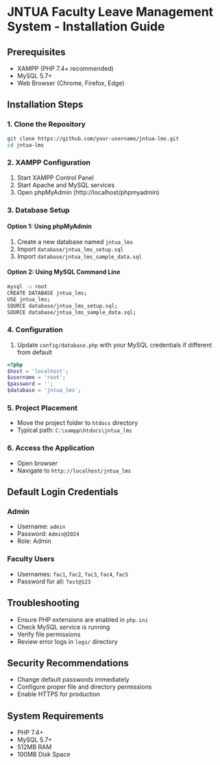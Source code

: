 # JNTUA Faculty Leave Management System - Installation Guide

## Prerequisites
- XAMPP (PHP 7.4+ recommended)
- MySQL 5.7+
- Web Browser (Chrome, Firefox, Edge)

## Installation Steps

### 1. Clone the Repository
```bash
git clone https://github.com/your-username/jntua-lms.git
cd jntua-lms
```

### 2. XAMPP Configuration
1. Start XAMPP Control Panel
2. Start Apache and MySQL services
3. Open phpMyAdmin (http://localhost/phpmyadmin)

### 3. Database Setup
#### Option 1: Using phpMyAdmin
1. Create a new database named `jntua_lms`
2. Import `database/jntua_lms_setup.sql`
3. Import `database/jntua_lms_sample_data.sql`

#### Option 2: Using MySQL Command Line
```bash
mysql -u root
CREATE DATABASE jntua_lms;
USE jntua_lms;
SOURCE database/jntua_lms_setup.sql;
SOURCE database/jntua_lms_sample_data.sql;
```

### 4. Configuration
1. Update `config/database.php` with your MySQL credentials if different from default
```php
<?php
$host = 'localhost';
$username = 'root';
$password = '';
$database = 'jntua_lms';
```

### 5. Project Placement
- Move the project folder to `htdocs` directory
- Typical path: `C:\xampp\htdocs\jntua_lms`

### 6. Access the Application
- Open browser
- Navigate to `http://localhost/jntua_lms`

## Default Login Credentials

### Admin
- Username: `admin`
- Password: `Admin@2024`
- Role: Admin

### Faculty Users
- Usernames: `fac1`, `fac2`, `fac3`, `fac4`, `fac5`
- Password for all: `Test@123`

## Troubleshooting
- Ensure PHP extensions are enabled in `php.ini`
- Check MySQL service is running
- Verify file permissions
- Review error logs in `logs/` directory

## Security Recommendations
- Change default passwords immediately
- Configure proper file and directory permissions
- Enable HTTPS for production

## System Requirements
- PHP 7.4+
- MySQL 5.7+
- 512MB RAM
- 100MB Disk Space
